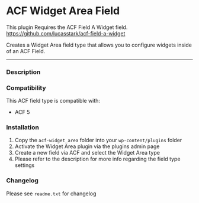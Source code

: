 # ACF Widget Area Field

This plugin Requires the ACF Field A Widget field.   
https://github.com/lucasstark/acf-field-a-widget


Creates a Widget Area field type that allows you to configure widgets inside of an ACF Field.  

-----------------------

### Description



### Compatibility

This ACF field type is compatible with:
* ACF 5

### Installation

1. Copy the `acf-widget_area` folder into your `wp-content/plugins` folder
2. Activate the Widget Area plugin via the plugins admin page
3. Create a new field via ACF and select the Widget Area type
4. Please refer to the description for more info regarding the field type settings

### Changelog
Please see `readme.txt` for changelog
